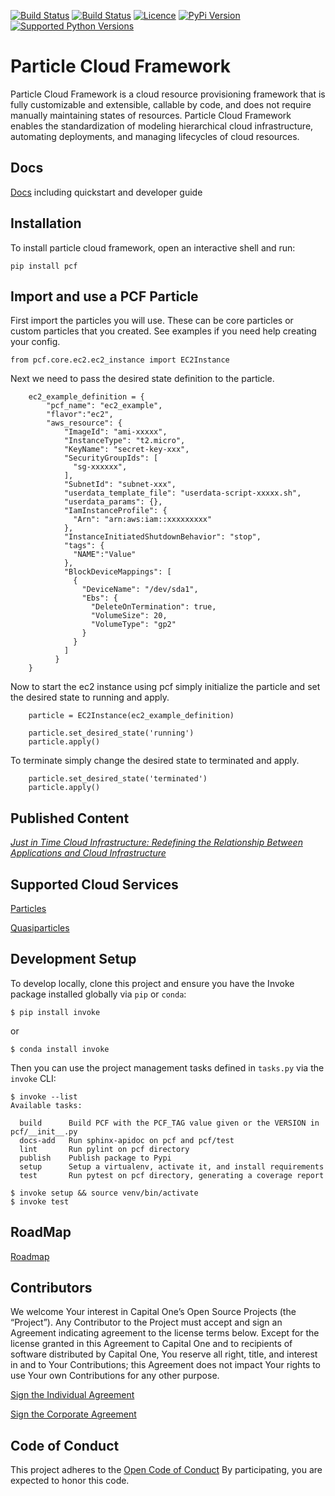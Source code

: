 [![Build Status](https://img.shields.io/travis/capitalone/Particle-Cloud-Framework/master.svg?label=master)](https://travis-ci.org/capitalone/Particle-Cloud-Framework)
[![Build Status](https://img.shields.io/travis/capitalone/Particle-Cloud-Framework/develop.svg?label=develop)](https://travis-ci.org/capitalone/Particle-Cloud-Framework)
[![Licence](https://img.shields.io/badge/license-Apache%202-blue.svg)](https://www.apache.org/licenses/LICENSE-2.0)
[![PyPi Version](https://img.shields.io/pypi/v/pcf.svg?maxAge=2592000)](https://pypi.org/project/pcf/)
[![Supported Python Versions](https://img.shields.io/pypi/pyversions/pcf.svg?label=Python)](https://pypi.org/project/pcf/)


# Particle Cloud Framework

Particle Cloud Framework is a cloud resource provisioning framework that is fully customizable and extensible, callable by code, and does not require manually maintaining states of resources. Particle Cloud Framework enables the standardization of modeling hierarchical cloud infrastructure, automating deployments, and managing lifecycles of cloud resources.

## Docs

[Docs](https://capitalone.github.io/Particle-Cloud-Framework/docs/build/html/index.html) including quickstart and developer guide

##

Installation
------------

To install particle cloud framework, open an interactive shell and run:

`pip install pcf`


Import and use a PCF Particle
-------------------------------

First import the particles you will use. These can be core particles or custom particles that you created.
See examples if you need help creating your config.

```
from pcf.core.ec2.ec2_instance import EC2Instance
```

Next we need to pass the desired state definition to the particle.

```
    ec2_example_definition = {
        "pcf_name": "ec2_example",
        "flavor":"ec2",
        "aws_resource": {
            "ImageId": "ami-xxxxx",
            "InstanceType": "t2.micro",
            "KeyName": "secret-key-xxx",
            "SecurityGroupIds": [
              "sg-xxxxxx",
            ],
            "SubnetId": "subnet-xxx",
            "userdata_template_file": "userdata-script-xxxxx.sh",
            "userdata_params": {},
            "IamInstanceProfile": {
              "Arn": "arn:aws:iam::xxxxxxxxx"
            },
            "InstanceInitiatedShutdownBehavior": "stop",
            "tags": {
              "NAME":"Value"
            },
            "BlockDeviceMappings": [
              {
                "DeviceName": "/dev/sda1",
                "Ebs": {
                  "DeleteOnTermination": true,
                  "VolumeSize": 20,
                  "VolumeType": "gp2"
                }
              }
            ]
          }
    }
```

Now to start the ec2 instance using pcf simply initialize the particle and set the desired state to running and apply.


```
    particle = EC2Instance(ec2_example_definition)

    particle.set_desired_state('running')
    particle.apply()
```


To terminate simply change the desired state to terminated and apply.


```
    particle.set_desired_state('terminated')
    particle.apply()
```

## Published Content

[*Just in Time Cloud Infrastructure:
Redefining the Relationship Between Applications and Cloud Infrastructure*](https://www.capitalone.com/tech/cloud/just-in-time-cloud-infrastructure)


## Supported Cloud Services

[Particles](https://capitalone.github.io/Particle-Cloud-Framework/docs/build/html/particlelist.html)

[Quasiparticles](https://capitalone.github.io/Particle-Cloud-Framework/docs/build/html/quasiparticlelist.html)

## Development Setup
To develop locally, clone this project and ensure you have the Invoke package installed globally via `pip` or `conda`:
```
$ pip install invoke
```

or

```
$ conda install invoke
```

Then you can use the project management tasks defined in `tasks.py` via the `invoke` CLI:
```
$ invoke --list
Available tasks:

  build      Build PCF with the PCF_TAG value given or the VERSION in pcf/__init__.py
  docs-add   Run sphinx-apidoc on pcf and pcf/test
  lint       Run pylint on pcf directory
  publish    Publish package to Pypi
  setup      Setup a virtualenv, activate it, and install requirements
  test       Run pytest on pcf directory, generating a coverage report

$ invoke setup && source venv/bin/activate
$ invoke test
```
## RoadMap

[Roadmap](https://capitalone.github.io/Particle-Cloud-Framework/docs/build/html/sections/roadmap.html)


## Contributors

We welcome Your interest in Capital One’s Open Source Projects (the
“Project”). Any Contributor to the Project must accept and sign an
Agreement indicating agreement to the license terms below. Except for
the license granted in this Agreement to Capital One and to recipients
of software distributed by Capital One, You reserve all right, title,
and interest in and to Your Contributions; this Agreement does not
impact Your rights to use Your own Contributions for any other purpose.

[Sign the Individual Agreement](https://docs.google.com/forms/d/19LpBBjykHPox18vrZvBbZUcK6gQTj7qv1O5hCduAZFU/viewform)

[Sign the Corporate Agreement](https://docs.google.com/forms/d/e/1FAIpQLSeAbobIPLCVZD_ccgtMWBDAcN68oqbAJBQyDTSAQ1AkYuCp_g/viewform?usp=send_form)


## Code of Conduct

This project adheres to the [Open Code of Conduct](https://developer.capitalone.com/resources/code-of-conduct)
By participating, you are
expected to honor this code.

